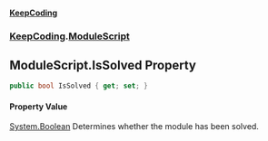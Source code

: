 #### [KeepCoding](index.md 'index')
### [KeepCoding](KeepCoding.md 'KeepCoding').[ModuleScript](KeepCoding_ModuleScript.md 'KeepCoding.ModuleScript')
## ModuleScript.IsSolved Property
```csharp
public bool IsSolved { get; set; }
```
#### Property Value
[System.Boolean](https://docs.microsoft.com/en-us/dotnet/api/System.Boolean 'System.Boolean')
Determines whether the module has been solved.  
